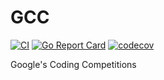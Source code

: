 # GCC
[![CI](https://github.com/lupinthe14th/GCC/actions/workflows/go.yml/badge.svg)](https://github.com/lupinthe14th/GCC/actions/workflows/go.yml)
[![Go Report Card](https://goreportcard.com/badge/github.com/lupinthe14th/GCC)](https://goreportcard.com/report/github.com/lupinthe14th/GCC)
[![codecov](https://codecov.io/gh/lupinthe14th/GCC/branch/main/graph/badge.svg?token=Xn2qR1g5HB)](https://codecov.io/gh/lupinthe14th/GCC)

Google's Coding Competitions

